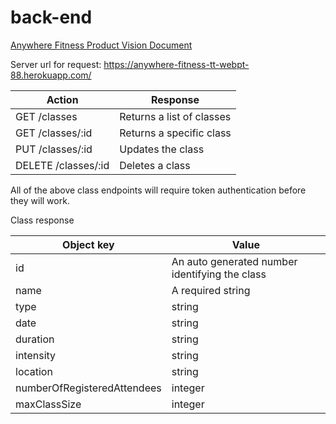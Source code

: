 # back-end
[Anywhere Fitness Product Vision Document](https://docs.google.com/document/d/1L1JVphCe2c_sGx6uVDPsbYPItEUYmxhJa3mQ3-lKMv8/edit?usp=sharing)

Server url for request:
https://anywhere-fitness-tt-webpt-88.herokuapp.com/

|Action | Response|
|---|---|
|GET /classes  |Returns a list of classes|
|GET /classes/:id  |Returns a specific class|
|PUT /classes/:id  |Updates the class|
|DELETE /classes/:id  |Deletes a class|


All of the above class endpoints will require token authentication before they will work.

Class response

|Object key  | Value |
|---|---|
|id | An auto generated number identifying the class|
|name | A required string|
|type | string|
|date | string|
|duration | string|
|intensity | string|
|location | string|
|numberOfRegisteredAttendees | integer|
|maxClassSize | integer|
